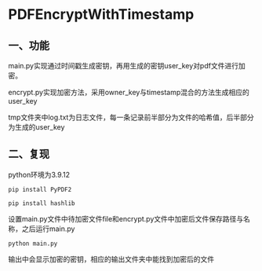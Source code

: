 # PDFEncryptWithTimestamp

## 一、功能

​       main.py实现通过时间戳生成密钥，再用生成的密钥user_key对pdf文件进行加密。

​      encrypt.py实现加密方法，采用owner_key与timestamp混合的方法生成相应的user_key

​     tmp文件夹中log.txt为日志文件，每一条记录前半部分为文件的哈希值，后半部分为生成的user_key





## 二、复现

python环境为3.9.12

```pip install PyPDF2```

```pip install hashlib```

设置main.py文件中待加密文件file和encrypt.py文件中加密后文件保存路径与名称，之后运行main.py

`python main.py`

输出中会显示加密的密钥，相应的输出文件夹中能找到加密后的文件

